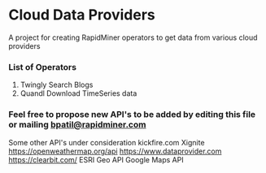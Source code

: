 Cloud Data Providers
=============================

A  project for creating RapidMiner operators to get data from various cloud providers 



### List of Operators 
1. Twingly Search Blogs 
2. Quandl Download TimeSeries data


### Feel free to propose new API's to be added by editing this file or mailing bpatil@rapidminer.com

Some other API's under consideration
kickfire.com
Xignite
https://openweathermap.org/api
https://www.dataprovider.com
https://clearbit.com/
ESRI Geo API
Google Maps API

